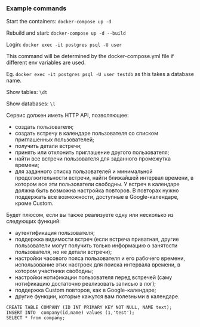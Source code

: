 ### Example commands
Start the containers: `docker-compose up -d`

Rebuild and start: `docker-compose up -d --build`

Login: `docker exec -it postgres psql -U user`

This command will be determined by the docker-compose.yml file if different env variables are used.

Eg. `docker exec -it postgres psql -U user testdb` as this takes a database name.

Show tables: `\dt`

Show databases: `\l`

Сервис должен иметь HTTP API, позволяющее:
* создать пользователя;
* создать встречу в календаре пользователя со списком приглашенных пользователей;
* получить детали встречи;
* принять или отклонить приглашение другого пользователя;
* найти все встречи пользователя для заданного промежутка времени;
* для заданного списка пользователей и минимальной продолжительности встречи, найти ближайшей интервал времени, в котором все эти пользователи свободны.
  У встреч в календаре должна быть возможна настройка повторов. В повторах нужно поддержать все возможности, доступные в Google-календаре, кроме Сustom.

Будет плюсом, если вы также реализуете одну или несколько из следующих функций:
* аутентификация пользователя;
* поддержка видимости встреч (если встреча приватная, другие пользователи могут получить только информацию о занятости пользователя, но не детали встречи);
* настройки часового пояса пользователя и его рабочего времени, использование этих настроек для поиска интервала времени, в котором участники свободны;
* настройки нотификации пользователя перед встречей (саму нотификацию достаточно реализовать записью в лог);
* поддержка Custom повторов, как в Google-календаре;
* другие функции, которые кажутся вам полезными в календаре.



```
CREATE TABLE COMPANY (ID INT PRIMARY KEY NOT NULL, NAME text);
INSERT INTO  company(id,name) values (1,'test');
SELECT * from company;
```
